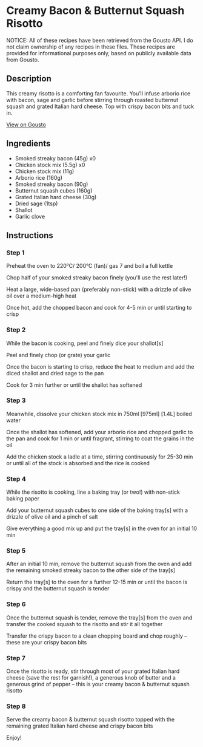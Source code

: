 # Creamy Bacon & Butternut Squash Risotto

NOTICE: All of these recipes have been retrieved from the Gousto API. I do not claim ownership of any recipes in these files. These recipes are provided for informational purposes only, based on publicly available data from Gousto.

## Description

This creamy risotto is a comforting fan favourite. You’ll infuse arborio rice with bacon, sage and garlic before stirring through roasted butternut squash and grated Italian hard cheese. Top with crispy bacon bits and tuck in.

[View on Gousto](https://www.gousto.co.uk/recipes/cookbook/creamy-bacon-butternut-squash-risotto)

## Ingredients

- Smoked streaky bacon (45g) x0
- Chicken stock mix (5.5g) x0
- Chicken stock mix (11g)
- Arborio rice (160g)
- Smoked streaky bacon (90g)
- Butternut squash cubes (160g)
- Grated Italian hard cheese (30g)
- Dried sage (1tsp)
- Shallot
- Garlic clove

## Instructions


### Step 1

Preheat the oven to 220°C/ 200°C (fan)/ gas 7 and boil a full kettle

Chop half of your smoked streaky bacon finely (you'll use the rest later!)

Heat a large, wide-based pan (preferably non-stick) with a drizzle of olive oil over a medium-high heat

Once hot, add the chopped bacon and cook for 4-5 min or until starting to crisp


### Step 2

While the bacon is cooking, peel and finely dice your shallot[s]

Peel and finely chop (or grate) your garlic

Once the bacon is starting to crisp, reduce the heat to medium and add the diced shallot and dried sage to the pan

Cook for 3 min further or until the shallot has softened


### Step 3

Meanwhile, dissolve your chicken stock mix in 750ml <span class="text-purple">[975ml]</span><span class="text-danger"> [1.4L]</span> boiled water

Once the shallot has softened, add your arborio rice and chopped garlic to the pan and cook for 1 min or until fragrant, stirring to coat the grains in the oil

Add the chicken stock a ladle at a time, stirring continuously for 25-30 min or until all of the stock is absorbed and the rice is cooked


### Step 4

While the risotto is cooking, line a baking tray (or two!) with non-stick baking paper

Add your butternut squash cubes to one side of the baking tray[s] with a drizzle of olive oil and a pinch of salt

Give everything a good mix up and put the tray[s] in the oven for an initial 10 min


### Step 5

After an initial 10 min, remove the butternut squash from the oven and add the remaining smoked streaky bacon to the other side of the tray[s]

Return the tray[s] to the oven for a further 12-15 min or until the bacon is crispy and the butternut squash is tender


### Step 6

Once the butternut squash is tender, remove the tray[s] from the oven and transfer the cooked squash to the risotto and stir it all together

Transfer the crispy bacon to a clean chopping board and chop roughly – these are your crispy bacon bits


### Step 7

Once the risotto is ready, stir through most of your grated Italian hard cheese (save the rest for garnish!), a generous knob of butter and a generous grind of pepper – this is your creamy bacon & butternut squash risotto

### Step 8

Serve the creamy bacon & butternut squash risotto topped with the remaining grated Italian hard cheese and crispy bacon bits

Enjoy!

